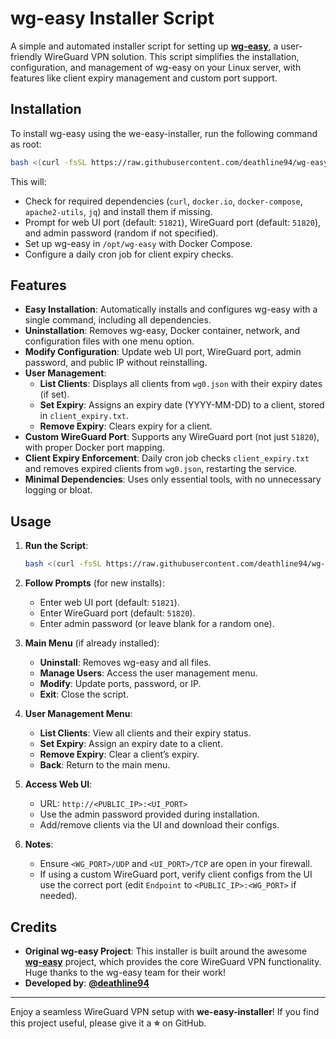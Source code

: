 # wg-easy Installer Script

A simple and automated installer script for setting up **[wg-easy](https://github.com/wg-easy/wg-easy)**, a user-friendly WireGuard VPN solution. This script simplifies the installation, configuration, and management of wg-easy on your Linux server, with features like client expiry management and custom port support.

## Installation

To install wg-easy using the we-easy-installer, run the following command as root:

```bash
bash <(curl -fsSL https://raw.githubusercontent.com/deathline94/wg-easy-installer/master/wg-easy-install.sh)
```

This will:
- Check for required dependencies (`curl`, `docker.io`, `docker-compose`, `apache2-utils`, `jq`) and install them if missing.
- Prompt for web UI port (default: `51821`), WireGuard port (default: `51820`), and admin password (random if not specified).
- Set up wg-easy in `/opt/wg-easy` with Docker Compose.
- Configure a daily cron job for client expiry checks.

## Features

- **Easy Installation**: Automatically installs and configures wg-easy with a single command, including all dependencies.
- **Uninstallation**: Removes wg-easy, Docker container, network, and configuration files with one menu option.
- **Modify Configuration**: Update web UI port, WireGuard port, admin password, and public IP without reinstalling.
- **User Management**:
  - **List Clients**: Displays all clients from `wg0.json` with their expiry dates (if set).
  - **Set Expiry**: Assigns an expiry date (YYYY-MM-DD) to a client, stored in `client_expiry.txt`.
  - **Remove Expiry**: Clears expiry for a client.
- **Custom WireGuard Port**: Supports any WireGuard port (not just `51820`), with proper Docker port mapping.
- **Client Expiry Enforcement**: Daily cron job checks `client_expiry.txt` and removes expired clients from `wg0.json`, restarting the service.
- **Minimal Dependencies**: Uses only essential tools, with no unnecessary logging or bloat.

## Usage

1. **Run the Script**:
   ```bash
   bash <(curl -fsSL https://raw.githubusercontent.com/deathline94/wg-easy-installer/master/wg-easy-install.sh))
   ```

2. **Follow Prompts** (for new installs):
   - Enter web UI port (default: `51821`).
   - Enter WireGuard port (default: `51820`).
   - Enter admin password (or leave blank for a random one).

3. **Main Menu** (if already installed):
   - **Uninstall**: Removes wg-easy and all files.
   - **Manage Users**: Access the user management menu.
   - **Modify**: Update ports, password, or IP.
   - **Exit**: Close the script.

4. **User Management Menu**:
   - **List Clients**: View all clients and their expiry status.
   - **Set Expiry**: Assign an expiry date to a client.
   - **Remove Expiry**: Clear a client’s expiry.
   - **Back**: Return to the main menu.

5. **Access Web UI**:
   - URL: `http://<PUBLIC_IP>:<UI_PORT>`
   - Use the admin password provided during installation.
   - Add/remove clients via the UI and download their configs.

6. **Notes**:
   - Ensure `<WG_PORT>/UDP` and `<UI_PORT>/TCP` are open in your firewall.
   - If using a custom WireGuard port, verify client configs from the UI use the correct port (edit `Endpoint` to `<PUBLIC_IP>:<WG_PORT>` if needed).

## Credits

- **Original wg-easy Project**: This installer is built around the awesome **[wg-easy](https://github.com/wg-easy/wg-easy)** project, which provides the core WireGuard VPN functionality. Huge thanks to the wg-easy team for their work!
- **Developed by**: **[@deathline94](https://github.com/deathline94)**


---

Enjoy a seamless WireGuard VPN setup with **we-easy-installer**! If you find this project useful, please give it a **⭐** on GitHub.
